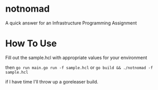 # notnomad

A quick answer for an Infrastructure Programming Assignment

# How To Use

Fill out the sample.hcl with appropriate values for your environment

then
`go run main.go run -f sample.hcl`
or
`go build && ./notnomad -f sample.hcl`

if I have time I'll throw up a goreleaser build.  
